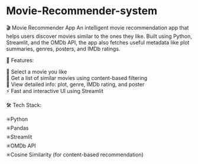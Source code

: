 # Movie-Recommender-system
🎬 Movie Recommender App
An intelligent movie recommendation app that helps users discover movies similar to the ones they like. Built using Python, Streamlit, and the OMDb API, the app also fetches useful metadata like plot summaries, genres, posters, and IMDb ratings.

🚀 Features:

🎥 Select a movie you like <br>
🎯 Get a list of similar movies using content-based filtering<br>
📝 View detailed info: plot, genre, IMDb rating, and poster<br>
⚡ Fast and interactive UI using Streamlit<br>


🛠 Tech Stack:

✳️Python<br>
✳️Pandas<br>
✳️Streamlit<br>
✳️OMDb API<br>
✳️Cosine Similarity (for content-based recommendation)<br>
